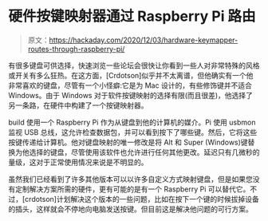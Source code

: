 # 硬件按键映射器通过 Raspberry Pi 路由

> 原文：<https://hackaday.com/2020/12/03/hardware-keymapper-routes-through-raspberry-pi/>

有很多键盘可供选择，快速浏览一些论坛会很快让你看到一些人对非常特殊的风格或开关有多么狂热。在这方面，[Crdotson]似乎并不太离谱，但他确实有一个他非常喜欢的键盘，尽管有一个小怪癖:它是为 Mac 设计的，有些修饰键并不适合 Windows。由于 Windows 对于软件按键映射的选择有限(而且很差)，他选择了另一条路，在硬件中构建了一个按键映射器。

build 使用一个 Raspberry Pi 作为从键盘到他的计算机的媒介。Pi 使用 usbmon 监视 USB 总线，这允许检查数据包，并可以看到按下了哪些键。然后，它将这些按键传递给计算机。他对键盘映射的唯一修改是将 Alt 和 Super (Windows)键替换为他选择的键盘，尽管使用该软件也允许进行任何其他更改。延迟只有几微秒的量级，这对于正常使用情况来说是不明显的。

虽然我们已经看到了许多其他版本可以以许多自定义方式映射键盘，但是如果您没有定制解决方案所需的硬件，更有可能的是有一个 Raspberry Pi 可以替代它。不过，[crdotson]计划解决这个版本的一些问题，比如在按下一个键的时候拔掉设备的插头，这样就会不停地向电脑发送按键。但目前这是解决他问题的可行方案。